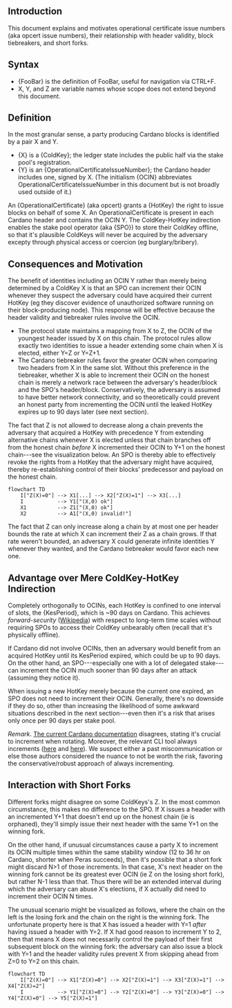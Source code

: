 ## Introduction 

This document explains and motivates operational certificate issue numbers (aka opcert issue numbers), their relationship with header validity, block tiebreakers, and short forks.

## Syntax

- {FooBar} is the definition of FooBar, useful for navigation via CTRL+F.
- X, Y, and Z are variable names whose scope does not extend beyond this document.

## Definition

In the most granular sense, a party producing Cardano blocks is identified by a pair X and Y.

- {X} is a {ColdKey}; the ledger state includes the public half via the stake pool's registration.
- {Y} is an {OperationalCertificateIssueNumber}; the Cardano header includes one, signed by X.
  (The initialism {OCIN} abbreviates OperationalCertificateIssueNumber in this document but is not broadly used outside of it.)

An {OperationalCertificate} (aka opcert) grants a {HotKey} the right to issue blocks on behalf of some X.
An OperationalCertificate is present in each Cardano header and contains the OCIN Y.
The ColdKey-HotKey indirection enables the stake pool operator (aka {SPO}) to store their ColdKey offline, so that it's plausible ColdKeys will never be acquired by the adversary excepty through physical access or coercion (eg burglary/bribery).

## Consequences and Motivation

The benefit of identities including an OCIN Y rather than merely being determined by a ColdKey X is that an SPO can increment their OCIN whenever they suspect the adversary could have acquired their current HotKey (eg they discover evidence of unauthorized software running on their block-producing node).
This response will be effective because the header validity and tiebreaker rules involve the OCIN.

- The protocol state maintains a mapping from X to Z, the OCIN of the youngest header issued by X on this chain.
  The protocol rules allow exactly two identities to issue a header extending some chain when X is elected, either Y=Z or Y=Z+1.
- The Cardano tiebreaker rules favor the greater OCIN when comparing two headers from X in the same slot.
  Without this preference in the tiebreaker, whether X is able to increment their OCIN on the honest chain is merely a network race between the adversary's header/block and the SPO's header/block.
  Conservatively, the adversary is assumed to have better network connectivity, and so theoretically could prevent an honest party from incrementing the OCIN until the leaked HotKey expires up to 90 days later (see next section).

The fact that Z is not allowed to decrease along a chain prevents the adversary that acquired a HotKey with precedence Y from extending alternative chains whenever X is elected unless that chain branches off from the honest chain _before_ X incremented their OCIN to Y+1 on the honest chain---see the visualization below.
An SPO is thereby able to effectively revoke the rights from a HotKey that the adversary might have acquired, thereby re-establishing control of their blocks' predecessor and payload on the honest chain.

```mermaid
flowchart TD
    I["Z(X)=0"] --> X1[...] --> X2["Z(X)=1"] --> X3[...]
    I           --> Y1["(X,0) ok"]
    X1          --> Z1["(X,0) ok"]
    X2          --> A1["(X,0) invalid!"]
```

The fact that Z can only increase along a chain by at most one per header bounds the rate at which X can increment their Z as a chain grows.
If that rate weren't bounded, an adversary X could generate infinite identities Y whenever they wanted, and the Cardano tiebreaker would favor each new one.

## Advantage over Mere ColdKey-HotKey Indirection

Completely orthogonally to OCINs, each HotKey is confined to one interval of slots, the {KesPeriod}, which is ~90 days on Cardano.
This achieves _forward-security_ ([Wikipedia](https://en.wikipedia.org/wiki/Forward_secrecy)) with respect to long-term time scales without requiring SPOs to access their ColdKey unbearably often (recall that it's physically offline).

If Cardano did not involve OCINs, then an adversary would benefit from an acquired HotKey until its KesPeriod expired, which could be up to 90 days.
On the other hand, an SPO---especially one with a lot of delegated stake---can increment the OCIN much sooner than 90 days after an attack (assuming they notice it).

When issuing a new HotKey merely because the current one expired, an SPO does not need to increment their OCIN.
Generally, there's no downside if they do so, other than increasing the likelihood of some awkward situations described in the next section---even then it's a risk that arises only once per 90 days per stake pool.

*Remark*.
[The current Cardano documentation](https://developers.cardano.org/docs/operate-a-stake-pool/cardano-key-pairs/#stake-pool-cold-keys) disagrees, stating it's crucial to increment when rotating.
Moreover, the relevant CLI tool always increments ([here](https://github.com/IntersectMBO/cardano-api/blob/4a6ce60b0028e3062d666980574aebf6acfee9b3/cardano-api/src/Cardano/Api/Certificate/Internal/OperationalCertificate.hs#L134) and [here](https://github.com/IntersectMBO/cardano-cli/blob/2124f5ab210ef57a6ed25c8cd383b36f927b6415/cardano-cli/src/Cardano/CLI/EraIndependent/Node/Run.hs#L292-L304)).
We suspect either a past miscommunication or else those authors considered the nuance to not be worth the risk, favoring the conservative/robust approach of always incrementing.

## Interaction with Short Forks

Different forks might disagree on some ColdKeys's Z.
In the most common circumstance, this makes no difference to the SPO.
If X issues a header with an incremented Y+1 that doesn't end up on the honest chain (ie is orphaned), they'll simply issue their next header with the same Y+1 on the winning fork.

On the other hand, if unusual circumstances cause a party X to increment its OCIN multiple times within the same stability window (12 to 36 hr on Cardano, shorter when Peras succeeds), then it's possible that a short fork might discard N>1 of those increments.
In that case, X's next header on the winning fork cannot be its greatest ever OCIN (ie Z on the losing short fork), but rather N-1 less than that.
Thus there will be an extended interval during which the adversary can abuse X's elections, if X actually did need to increment their OCIN N times.

The unusual scenario might be visualized as follows, where the chain on the left is the losing fork and the chain on the right is the winning fork.
The unfortunate property here is that X has issued a header with Y=1 _after_ having issued a header with Y=2.
If X had good reason to increment Y to 2, then that means X does not necessarily control the payload of their first subsequent block on the winning fork: the adversary can also issue a block with Y=1 and the header validity rules prevent X from skipping ahead from Z=0 to Y=2 on this chain.

```mermaid
flowchart TD
    I["Z(X)=0"] --> X1["Z(X)=0"] --> X2["Z(X)=1"] --> X3["Z(X)=1"] --> X4["Z(X)=2"]
    I           --> Y1["Z(X)=0"] --> Y2["Z(X)=0"] --> Y3["Z(X)=0"] --> Y4["Z(X)=0"] --> Y5["Z(X)=1"]
```
